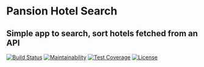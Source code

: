 # Pansion Hotel Search
## Simple app to search, sort hotels fetched from an API

[![Build Status](https://travis-ci.org/EhabGamal/pansion.svg?branch=master)](https://travis-ci.org/EhabGamal/pansion)
[![Maintainability](https://api.codeclimate.com/v1/badges/edcad2b0f416fce49256/maintainability)](https://codeclimate.com/github/EhabGamal/pansion/maintainability)
[![Test Coverage](https://api.codeclimate.com/v1/badges/edcad2b0f416fce49256/test_coverage)](https://codeclimate.com/github/EhabGamal/pansion/test_coverage)
[![License](https://img.shields.io/github/license/ehabgamal/pansion.svg)](https://github.com/EhabGamal/pansion/blob/master/LICENSE)
